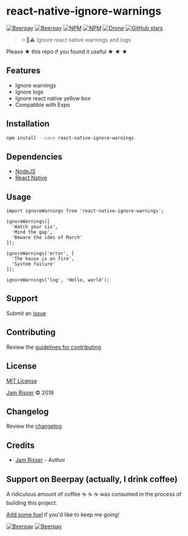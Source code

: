 # react-native-ignore-warnings

[![Beerpay](https://beerpay.io/jamrizzi/react-native-ignore-warnings/badge.svg?style=beer-square)](https://beerpay.io/jamrizzi/react-native-ignore-warnings)
[![Beerpay](https://beerpay.io/jamrizzi/react-native-ignore-warnings/make-wish.svg?style=flat-square)](https://beerpay.io/jamrizzi/react-native-ignore-warnings?focus=wish)
[![NPM](https://img.shields.io/npm/v/react-native-ignore-warnings.svg?style=flat-square)](https://www.npmjs.com/package/react-native-ignore-warnings)
[![NPM](https://img.shields.io/npm/dt/react-native-ignore-warnings.svg?style=flat-square)](https://www.npmjs.com/package/react-native-ignore-warnings)
[![Drone](https://ci.jamrizzi.com/api/badges/jamrizzi/react-native-ignore-warnings/status.svg)](https://ci.jamrizzi.com/jamrizzi/react-native-ignore-warnings)
[![GitHub stars](https://img.shields.io/github/stars/jamrizzi/react-native-ignore-warnings.svg?style=social&label=Stars)](https://github.com/jamrizzi/react-native-ignore-warnings)

> ⚛️🤷⚠️ Ignore react native warnings and logs

Please &#9733; this repo if you found it useful &#9733; &#9733; &#9733;


## Features

* Ignore warnings
* Ignore logs
* Ignore react native yellow box
* Compatible with Expo


## Installation

```sh
npm install --save react-native-ignore-warnings
```


## Dependencies

* [NodeJS](https://nodejs.org)
* [React Native](https://facebook.github.io/react-native)


## Usage

```
import ignoreWarnings from 'react-native-ignore-warnings';

ignoreWarnings([
  'Watch your six',
  'Mind the gap',
  'Beware the ides of March'
]);

ignoreWarnings('error', [
  'The house is on fire',
  'System failure'
]);

ignoreWarnings('log', 'Hello, world');
```


## Support

Submit an [issue](https://github.com/jamrizzi/react-native-ignore-warnings/issues/new)


## Contributing

Review the [guidelines for contributing](https://github.com/jamrizzi/react-native-ignore-warnings/blob/master/CONTRIBUTING.md)


## License

[MIT License](https://github.com/jamrizzi/react-native-ignore-warnings/blob/master/LICENSE)

[Jam Risser](https://jam.jamrizzi.com) &copy; 2018


## Changelog

Review the [changelog](https://github.com/jamrizzi/react-native-ignore-warnings/blob/master/CHANGELOG.md)


## Credits

* [Jam Risser](https://jam.jamrizzi.com) - Author


## Support on Beerpay (actually, I drink coffee)

A ridiculous amount of coffee :coffee: :coffee: :coffee: was consumed in the process of building this project.

[Add some fuel](https://beerpay.io/jamrizzi/react-native-ignore-warnings) if you'd like to keep me going!

[![Beerpay](https://beerpay.io/jamrizzi/react-native-ignore-warnings/badge.svg?style=beer-square)](https://beerpay.io/jamrizzi/react-native-ignore-warnings)  [![Beerpay](https://beerpay.io/jamrizzi/react-native-ignore-warnings/make-wish.svg?style=flat-square)](https://beerpay.io/jamrizzi/react-native-ignore-warnings?focus=wish)
